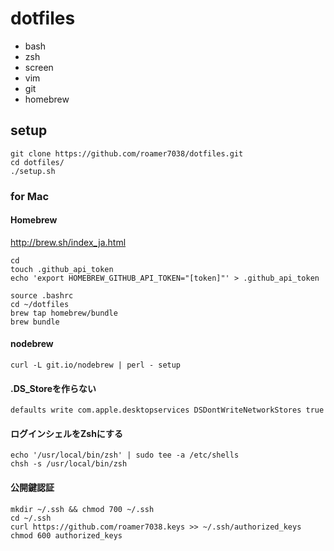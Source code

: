 # dotfiles

* bash
* zsh
* screen
* vim
* git
* homebrew

## setup

```
git clone https://github.com/roamer7038/dotfiles.git
cd dotfiles/
./setup.sh
```


### for Mac

#### Homebrew
http://brew.sh/index_ja.html

```
cd
touch .github_api_token
echo 'export HOMEBREW_GITHUB_API_TOKEN="[token]"' > .github_api_token
```

```
source .bashrc
cd ~/dotfiles
brew tap homebrew/bundle
brew bundle
```

#### nodebrew 
```
curl -L git.io/nodebrew | perl - setup
```

#### .DS_Storeを作らない
```
defaults write com.apple.desktopservices DSDontWriteNetworkStores true
```

#### ログインシェルをZshにする
```
echo '/usr/local/bin/zsh' | sudo tee -a /etc/shells
chsh -s /usr/local/bin/zsh
```

#### 公開鍵認証
```
mkdir ~/.ssh && chmod 700 ~/.ssh
cd ~/.ssh
curl https://github.com/roamer7038.keys >> ~/.ssh/authorized_keys
chmod 600 authorized_keys
```
